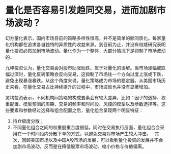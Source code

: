 # 量化是否容易引发趋同交易，进而加剧市场波动？ 

幻方量化表示，国内市场目前的策略多样性很高，并不是简单的额同质化。每家量化机构都在追求各自独特的异质性的收益来源。到目前为止，并没有权威研究表明量化投资必然加剧市场波动。量化作为一个整体，大部分情况下是抑制了市场波动的。

九坤投资认为，量化交易会对股市助涨助跌，属于对量化的误解。当市场涨幅或跌幅过深时，量化反转策略会反向交易，这抑制了市场往一个方向过度上涨或下跌，避免出现暴涨暴跌。从这个角度来说，量化策略成为市场的稳定器。从美国市场历史来看，在量化交易占比持续提升的过程中，市场波动也并没有显著增加。

灵均投资表示，不同机构间策略的构成要素会有较大差异，比如：因子的选择、权重配置、模型预测的周期、交易的频率和时间段、风控的模型以及参数选择等。这些要素和参数经过选择和组合配置之后，量化组合呈现两个明显特征： 
1. 持仓极度分散；
2. 不同量化组合之间的权重股重合度很低。同时在交易执行层面，量化组合会采用在一个时间段内分散下单的方式，以避免交易对市场产生较大冲击。
 
其次，回顾美国市场以及中国A股市场的发展，可以看到量化投资的发展并不会加剧市场波动，反而是在降低股票市场波动、缩小价格与价值偏离。
